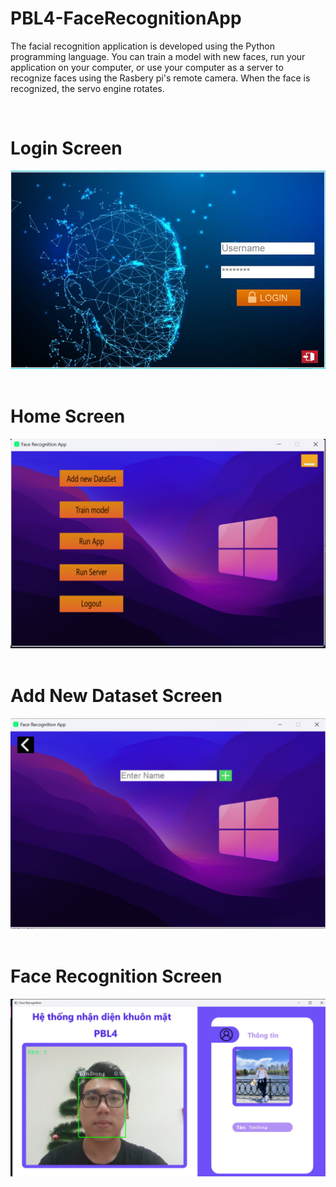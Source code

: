 ﻿# PBL4-FaceRecognitionApp
 
The facial recognition application is developed using the Python programming language. You can train a model with new faces, run your application on your computer, or use your computer as a server to recognize faces using the Rasbery pi's remote camera. When the face is recognized, the servo engine rotates.

<br>
<h1>Login Screen</h1>
<img src="https://github.com/saske999cz/Face-Recognition/blob/main/pic1.png">

<br>
<br>
<h1>Home Screen</h1>
<img src="https://github.com/saske999cz/Face-Recognition/blob/main/pic2.png">


<br>
<br>
<h1>Add New Dataset Screen</h1>
<img src="https://github.com/saske999cz/Face-Recognition/blob/main/pic3.png">

<br>
<br>
<h1>Face Recognition Screen</h1>
<img src="https://github.com/saske999cz/Face-Recognition/blob/main/pic4.png">
